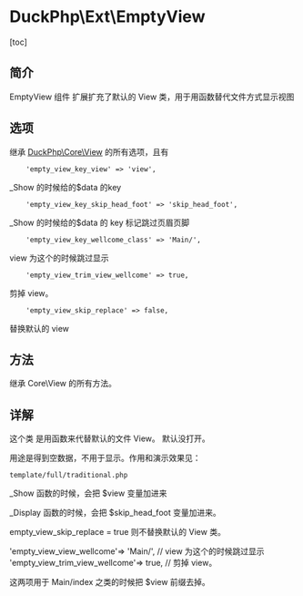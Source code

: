 # DuckPhp\Ext\EmptyView
[toc]

## 简介
EmptyView 组件 扩展扩充了默认的 View 类，用于用函数替代文件方式显示视图
## 选项

继承 [DuckPhp\Core\View](Core-View.md) 的所有选项，且有

        'empty_view_key_view' => 'view',
_Show 的时候给的$data 的key

        'empty_view_key_skip_head_foot' => 'skip_head_foot',
_Show 的时候给的$data 的 key 标记跳过页眉页脚

        'empty_view_key_wellcome_class' => 'Main/',
view 为这个的时候跳过显示

        'empty_view_trim_view_wellcome' => true,
剪掉 view。 

        'empty_view_skip_replace' => false,
替换默认的 view



    
## 方法

继承 Core\\View 的所有方法。


## 详解

这个类 是用函数来代替默认的文件 View。 默认没打开。

用途是得到空数据，不用于显示。作用和演示效果见：

`template/full/traditional.php`

_Show 函数的时候，会把 $view 变量加进来

_Display 函数的时候，会把 $skip_head_foot 变量加进来。

empty_view_skip_replace  = true 则不替换默认的 View 类。


'empty_view_view_wellcome'=> 'Main/', // view 为这个的时候跳过显示
'empty_view_trim_view_wellcome'=> true,     // 剪掉 view。 

这两项用于 Main/index 之类的时候把 $view 前缀去掉。